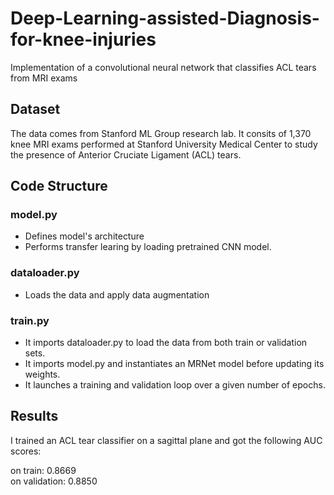 # Deep-Learning-assisted-Diagnosis-for-knee-injuries
Implementation of a convolutional neural network that classifies ACL tears from MRI exams

## Dataset
The data comes from Stanford ML Group research lab. It consits of 1,370 knee MRI exams performed at Stanford University Medical Center to 
study the presence of Anterior Cruciate Ligament (ACL) tears.

## Code Structure

### model.py
* Defines model's architecture
* Performs transfer learing by loading pretrained CNN model. 

### dataloader.py
* Loads the data and apply data augmentation

### train.py
* It imports dataloader.py to load the data from both train or validation sets.
* It imports model.py and instantiates an MRNet model before updating its weights.
* It launches a training and validation loop over a given number of epochs.

## Results
I trained an ACL tear classifier on a sagittal plane and got the following AUC scores:

on train: 0.8669\
on validation: 0.8850
